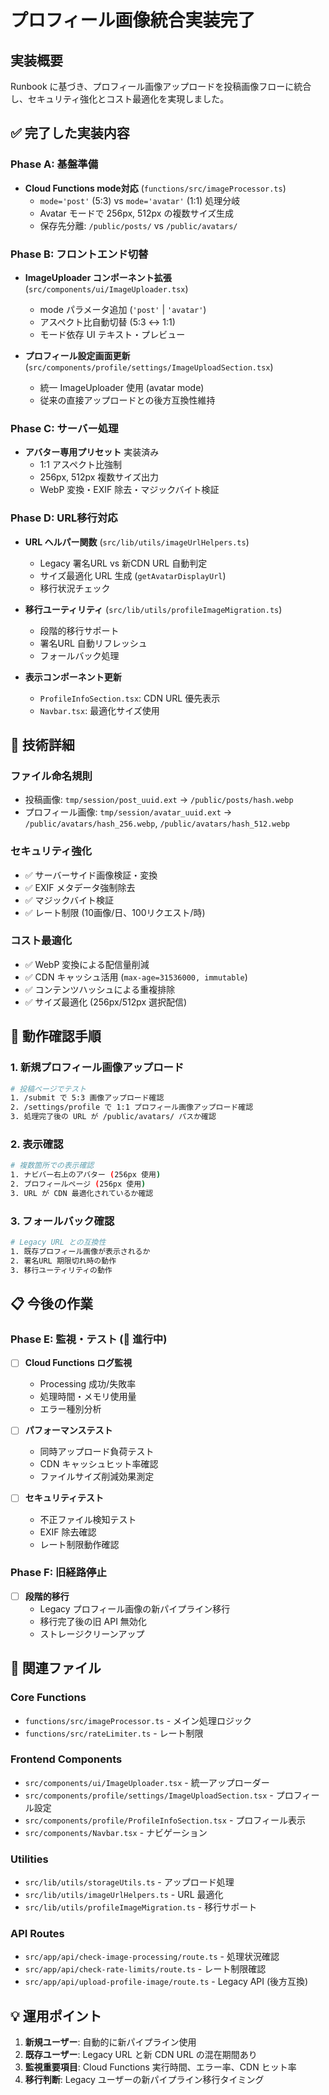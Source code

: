 # プロフィール画像統合実装完了

## 実装概要

Runbook に基づき、プロフィール画像アップロードを投稿画像フローに統合し、セキュリティ強化とコスト最適化を実現しました。

## ✅ 完了した実装内容

### Phase A: 基盤準備
- **Cloud Functions mode対応** (`functions/src/imageProcessor.ts`)
  - `mode='post'` (5:3) vs `mode='avatar'` (1:1) 処理分岐
  - Avatar モードで 256px, 512px の複数サイズ生成
  - 保存先分離: `/public/posts/` vs `/public/avatars/`

### Phase B: フロントエンド切替  
- **ImageUploader コンポーネント拡張** (`src/components/ui/ImageUploader.tsx`)
  - mode パラメータ追加 (`'post'` | `'avatar'`)
  - アスペクト比自動切替 (5:3 ↔ 1:1)
  - モード依存 UI テキスト・プレビュー

- **プロフィール設定画面更新** (`src/components/profile/settings/ImageUploadSection.tsx`)
  - 統一 ImageUploader 使用 (avatar mode)
  - 従来の直接アップロードとの後方互換性維持

### Phase C: サーバー処理
- **アバター専用プリセット** 実装済み
  - 1:1 アスペクト比強制
  - 256px, 512px 複数サイズ出力
  - WebP 変換・EXIF 除去・マジックバイト検証

### Phase D: URL移行対応
- **URL ヘルパー関数** (`src/lib/utils/imageUrlHelpers.ts`)
  - Legacy 署名URL vs 新CDN URL 自動判定
  - サイズ最適化 URL 生成 (`getAvatarDisplayUrl`)
  - 移行状況チェック

- **移行ユーティリティ** (`src/lib/utils/profileImageMigration.ts`)
  - 段階的移行サポート
  - 署名URL 自動リフレッシュ
  - フォールバック処理

- **表示コンポーネント更新**
  - `ProfileInfoSection.tsx`: CDN URL 優先表示
  - `Navbar.tsx`: 最適化サイズ使用

## 🔧 技術詳細

### ファイル命名規則
- 投稿画像: `tmp/session/post_uuid.ext` → `/public/posts/hash.webp`  
- プロフィール画像: `tmp/session/avatar_uuid.ext` → `/public/avatars/hash_256.webp`, `/public/avatars/hash_512.webp`

### セキュリティ強化
- ✅ サーバーサイド画像検証・変換
- ✅ EXIF メタデータ強制除去
- ✅ マジックバイト検証
- ✅ レート制限 (10画像/日、100リクエスト/時)

### コスト最適化
- ✅ WebP 変換による配信量削減
- ✅ CDN キャッシュ活用 (`max-age=31536000, immutable`)
- ✅ コンテンツハッシュによる重複排除
- ✅ サイズ最適化 (256px/512px 選択配信)

## 🚦 動作確認手順

### 1. 新規プロフィール画像アップロード
```bash
# 投稿ページでテスト
1. /submit で 5:3 画像アップロード確認
2. /settings/profile で 1:1 プロフィール画像アップロード確認
3. 処理完了後の URL が /public/avatars/ パスか確認
```

### 2. 表示確認
```bash
# 複数箇所での表示確認
1. ナビバー右上のアバター (256px 使用)
2. プロフィールページ (256px 使用)  
3. URL が CDN 最適化されているか確認
```

### 3. フォールバック確認
```bash
# Legacy URL との互換性
1. 既存プロフィール画像が表示されるか
2. 署名URL 期限切れ時の動作
3. 移行ユーティリティの動作
```

## 📋 今後の作業

### Phase E: 監視・テスト (🔄 進行中)
- [ ] **Cloud Functions ログ監視**
  - Processing 成功/失敗率
  - 処理時間・メモリ使用量
  - エラー種別分析

- [ ] **パフォーマンステスト**
  - 同時アップロード負荷テスト
  - CDN キャッシュヒット率確認
  - ファイルサイズ削減効果測定

- [ ] **セキュリティテスト**  
  - 不正ファイル検知テスト
  - EXIF 除去確認
  - レート制限動作確認

### Phase F: 旧経路停止
- [ ] **段階的移行**
  - Legacy プロフィール画像の新パイプライン移行
  - 移行完了後の旧 API 無効化
  - ストレージクリーンアップ

## 🔗 関連ファイル

### Core Functions
- `functions/src/imageProcessor.ts` - メイン処理ロジック
- `functions/src/rateLimiter.ts` - レート制限

### Frontend Components  
- `src/components/ui/ImageUploader.tsx` - 統一アップローダー
- `src/components/profile/settings/ImageUploadSection.tsx` - プロフィール設定
- `src/components/profile/ProfileInfoSection.tsx` - プロフィール表示
- `src/components/Navbar.tsx` - ナビゲーション

### Utilities
- `src/lib/utils/storageUtils.ts` - アップロード処理
- `src/lib/utils/imageUrlHelpers.ts` - URL 最適化
- `src/lib/utils/profileImageMigration.ts` - 移行サポート

### API Routes
- `src/app/api/check-image-processing/route.ts` - 処理状況確認
- `src/app/api/check-rate-limits/route.ts` - レート制限確認
- `src/app/api/upload-profile-image/route.ts` - Legacy API (後方互換)

## 💡 運用ポイント

1. **新規ユーザー**: 自動的に新パイプライン使用
2. **既存ユーザー**: Legacy URL と新 CDN URL の混在期間あり  
3. **監視重要項目**: Cloud Functions 実行時間、エラー率、CDN ヒット率
4. **移行判断**: Legacy ユーザーの新パイプライン移行タイミング